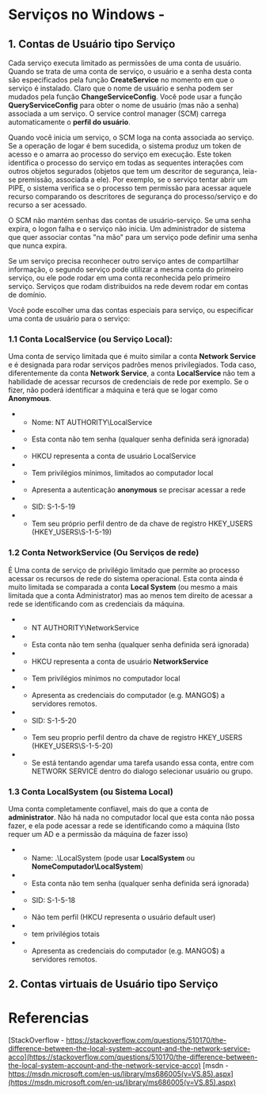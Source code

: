 # Serviços no Windows - 

## 1. Contas de Usuário tipo Serviço


Cada serviço executa limitado as permissões de uma conta de usuário. Quando se trata de uma conta de serviço, o usuário e a senha
desta conta são especificados pela função **CreateService** no momento em que o serviço é instalado. 
Claro que o nome de usuário e senha podem ser mudados pela função **ChangeServiceConfig**.
Você pode usar a função **QueryServiceConfig** para obter o nome de usuário 
(mas não a senha) associada a um serviço. O service control manager (SCM) carrega automaticamente o **perfil do usuário**.

Quando você inicia um serviço, o SCM loga na conta associada ao serviço. Se a operação de logar é bem sucedida, 
o sistema produz um token de acesso e o amarra ao processo do serviço em execução. 
Este token identifica o processo do serviço em todas as sequentes interações 
com outros objetos segurados (objetos que tem um descritor de segurança, leia-se premissão, associada a ele).
Por exemplo, se o serviço tentar abrir um PIPE, o sistema verifica se o processo tem permissão para acessar aquele recurso comparando 
os descritores de segurança do processo/serviço e do recurso a ser acessado.

O SCM não mantém senhas das contas de usuário-serviço. 
Se uma senha expira, o logon falha e o serviço não inicia. 
Um administrador de sistema que quer associar contas "na mão" para um serviço pode definir uma senha que nunca expira.

Se um serviço precisa reconhecer outro serviço antes de compartilhar informação, o segundo serviço pode utilizar a mesma conta do primeiro serviço, ou ele pode rodar em uma conta reconhecida pelo primeiro serviço. Serviços que rodam distribuidos na rede devem rodar em contas de domínio.

Você pode escolher uma das contas especiais para serviço, ou especificar uma conta de usuário para o serviço:



### 1.1 Conta LocalService (ou Serviço Local):

 Uma conta de serviço limitada que é muito similar a conta **Network Service** e é designada para rodar serviços padrões 
menos privilegiados. Toda caso, diferentemente da conta **Network Service**, a conta **LocalService**  não tem a 
habilidade de acessar recursos de credenciais de rede por exemplo. Se o fizer, não poderá identificar a máquina e terá que se logar como  **Anonymous**.

* - Nome: NT AUTHORITY\LocalService
* - Esta conta não tem senha (qualquer senha definida será ignorada)
* - HKCU representa a conta de usuário LocalService
* - Tem privilégios mínimos, limitados ao computador local
* - Apresenta a autenticação **anonymous** se precisar acessar a rede
* - SID: S-1-5-19
* - Tem seu próprio perfil dentro de da chave de registro HKEY_USERS (HKEY_USERS\S-1-5-19)

     

### 1.2 Conta NetworkService (Ou Serviços de rede)

 É Uma conta de serviço de privilégio limitado que permite ao processo acessar os recursos de rede do sistema operacional. Esta conta ainda é muito limitada se comparada a conta **Local System** (ou mesmo a mais limitada que a conta Administrator) mas ao menos tem direito de acessar a rede se identificando com as credenciais da máquina.
 
* - NT AUTHORITY\NetworkService
* - Esta conta não tem senha (qualquer senha definida será ignorada)
* - HKCU representa a conta de usuário **NetworkService**
* - Tem privilégios mínimos no computador local
* - Apresenta as credenciais do computador (e.g. MANGO$) a servidores remotos.
* - SID: S-1-5-20
* - Tem seu proprio perfil dentro da chave de registro HKEY_USERS (HKEY_USERS\S-1-5-20)
* - Se está tentando agendar uma tarefa usando essa conta, entre com NETWORK SERVICE dentro do dialogo selecionar usuário ou grupo.

     

### 1.3 Conta LocalSystem (ou Sistema Local)

 Uma conta completamente confiavel, mais do que a conta de **administrator**. Não há nada no computador local que esta conta não possa fazer, e ela pode acessar a rede se identificando como a máquina (Isto requer um AD e a permissão da máquina de fazer isso)
 
* - Name: .\LocalSystem (pode usar **LocalSystem** ou **NomeComputador\LocalSystem**)
* - Esta conta não tem senha (qualquer senha definida será ignorada)
* - SID: S-1-5-18
* - Não tem perfil (HKCU representa o usuário default user)
* - tem privilégios totais
* - Apresenta as credenciais do computador (e.g. MANGO$) a servidores remotos.

## 2. Contas virtuais de Usuário tipo Serviço


# Referencias
[StackOverflow - https://stackoverflow.com/questions/510170/the-difference-between-the-local-system-account-and-the-network-service-acco](https://stackoverflow.com/questions/510170/the-difference-between-the-local-system-account-and-the-network-service-acco)
[msdn - https://msdn.microsoft.com/en-us/library/ms686005(v=VS.85).aspx](https://msdn.microsoft.com/en-us/library/ms686005(v=VS.85).aspx)
